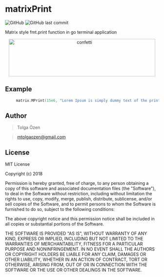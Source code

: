# matrixPrint

![GitHub](https://img.shields.io/github/license/tolgaOzen/matrixPrint?style=flat-square)
![GitHub last commit](https://img.shields.io/github/last-commit/tolgaOzen/matrixPrint?style=flat-square)

Matrix style fmt.print function in go terminal application

<p align="center">
<img src="https://user-images.githubusercontent.com/39353278/72459895-d5f29880-37dc-11ea-887a-ab090241cb1d.gif" alt="confetti" width="480" height="122">
</p>


## Example

```go
     matrix.MPrint(15e6, "Lorem Ipsum is simply dummy text of the printing and typesetting industry....")
```


## Author

>Tolga Özen

>mtolgaozen@gmail.com


## License

MIT License

Copyright (c) 2018 

Permission is hereby granted, free of charge, to any person obtaining a copy
of this software and associated documentation files (the "Software"), to deal
in the Software without restriction, including without limitation the rights
to use, copy, modify, merge, publish, distribute, sublicense, and/or sell
copies of the Software, and to permit persons to whom the Software is
furnished to do so, subject to the following conditions:

The above copyright notice and this permission notice shall be included in all
copies or substantial portions of the Software.

THE SOFTWARE IS PROVIDED "AS IS", WITHOUT WARRANTY OF ANY KIND, EXPRESS OR
IMPLIED, INCLUDING BUT NOT LIMITED TO THE WARRANTIES OF MERCHANTABILITY,
FITNESS FOR A PARTICULAR PURPOSE AND NONINFRINGEMENT. IN NO EVENT SHALL THE
AUTHORS OR COPYRIGHT HOLDERS BE LIABLE FOR ANY CLAIM, DAMAGES OR OTHER
LIABILITY, WHETHER IN AN ACTION OF CONTRACT, TORT OR OTHERWISE, ARISING FROM,
OUT OF OR IN CONNECTION WITH THE SOFTWARE OR THE USE OR OTHER DEALINGS IN THE
SOFTWARE.
